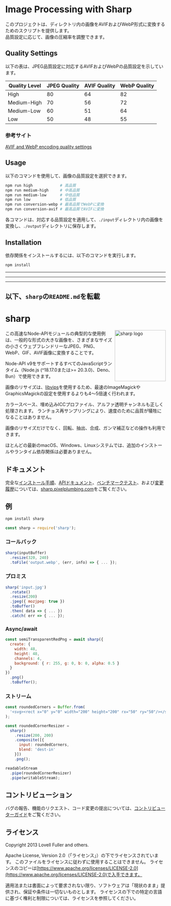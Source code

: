 # Image Processing with Sharp

このプロジェクトは、ディレクトリ内の画像をAVIFおよびWebP形式に変換するためのスクリプトを提供します。   
品質設定に応じて、画像の圧縮率を調整できます。

## Quality Settings

以下の表は、JPEG品質設定に対応するAVIFおよびWebPの品質設定を示しています。

| Quality Level  | JPEG Quality | AVIF Quality | WebP Quality |
| -------------- | ------------ | ------------ | ------------ |
| High           | 80           | 64           | 82           |
| Medium-High    | 70           | 56           | 72           |
| Medium-Low     | 60           | 51           | 64           |
| Low            | 50           | 48           | 55           |

### 参考サイト
[AVIF and WebP encoding quality settings](https://www.industrialempathy.com/posts/avif-webp-quality-settings/)

## Usage

以下のコマンドを使用して、画像の品質設定を選択できます。

```sh
npm run high            # 高品質
npm run medium-high     # 中高品質
npm run medium-low      # 中低品質
npm run low             # 低品質
npm run conversion-webp # 最高品質でWebPに変換
npm run conversion-avif # 最高品質でAVIFに変換
```

各コマンドは、対応する品質設定を適用して、`./input`ディレクトリ内の画像を変換し、`./output`ディレクトリに保存します。

## Installation

依存関係をインストールするには、以下のコマンドを実行します。

```sh
npm install
```



----
----
----
以下、```sharp```の```README.md```を転載
----


# sharp

<img src="https://cdn.jsdelivr.net/gh/lovell/sharp@main/docs/image/sharp-logo.svg" width="160" height="160" alt="sharp logo" align="right">

この高速なNode-APIモジュールの典型的な使用例は、一般的な形式の大きな画像を、さまざまなサイズの小さくウェブフレンドリーなJPEG、PNG、WebP、GIF、AVIF画像に変換することです。

Node-API v9をサポートするすべてのJavaScriptランタイム（Node.js (^18.17.0または>= 20.3.0)、Deno、Bun）で使用できます。

画像のリサイズは、[libvips](https://github.com/libvips/libvips)を使用するため、最速のImageMagickやGraphicsMagickの設定を使用するよりも4〜5倍速く行われます。

カラースペース、埋め込みICCプロファイル、アルファ透明チャンネルも正しく処理されます。
ランチョス再サンプリングにより、速度のために品質が犠牲になることはありません。

画像のリサイズだけでなく、回転、抽出、合成、ガンマ補正などの操作も利用できます。

ほとんどの最新のmacOS、Windows、Linuxシステムでは、追加のインストールやランタイム依存関係は必要ありません。

## ドキュメント

完全な[インストール手順](https://sharp.pixelplumbing.com/install)、[APIドキュメント](https://sharp.pixelplumbing.com/api-constructor)、[ベンチマークテスト](https://sharp.pixelplumbing.com/performance)、および[変更履歴](https://sharp.pixelplumbing.com/changelog)については、[sharp.pixelplumbing.com](https://sharp.pixelplumbing.com/)をご覧ください。

## 例

```sh
npm install sharp
```

```javascript
const sharp = require('sharp');
```

### コールバック

```javascript
sharp(inputBuffer)
  .resize(320, 240)
  .toFile('output.webp', (err, info) => { ... });
```

### プロミス

```javascript
sharp('input.jpg')
  .rotate()
  .resize(200)
  .jpeg({ mozjpeg: true })
  .toBuffer()
  .then( data => { ... })
  .catch( err => { ... });
```

### Async/await

```javascript
const semiTransparentRedPng = await sharp({
  create: {
    width: 48,
    height: 48,
    channels: 4,
    background: { r: 255, g: 0, b: 0, alpha: 0.5 }
  }
})
  .png()
  .toBuffer();
```

### ストリーム

```javascript
const roundedCorners = Buffer.from(
  '<svg><rect x="0" y="0" width="200" height="200" rx="50" ry="50"/></svg>'
);

const roundedCornerResizer =
  sharp()
    .resize(200, 200)
    .composite([{
      input: roundedCorners,
      blend: 'dest-in'
    }])
    .png();

readableStream
  .pipe(roundedCornerResizer)
  .pipe(writableStream);
```

## コントリビューション

バグの報告、機能のリクエスト、コード変更の提出については、[コントリビューターガイド](https://github.com/lovell/sharp/blob/main/.github/CONTRIBUTING.md)をご覧ください。

## ライセンス

Copyright 2013 Lovell Fuller and others.

Apache License, Version 2.0（「ライセンス」）の下でライセンスされています。
このファイルをライセンスに従わずに使用することはできません。
ライセンスのコピーは[https://www.apache.org/licenses/LICENSE-2.0](https://www.apache.org/licenses/LICENSE-2.0)で入手できます。

適用法または書面によって要求されない限り、ソフトウェアは「現状のまま」提供され、保証や条件は一切ないものとします。
ライセンスの下での特定の言語に基づく権利と制限については、ライセンスを参照してください。